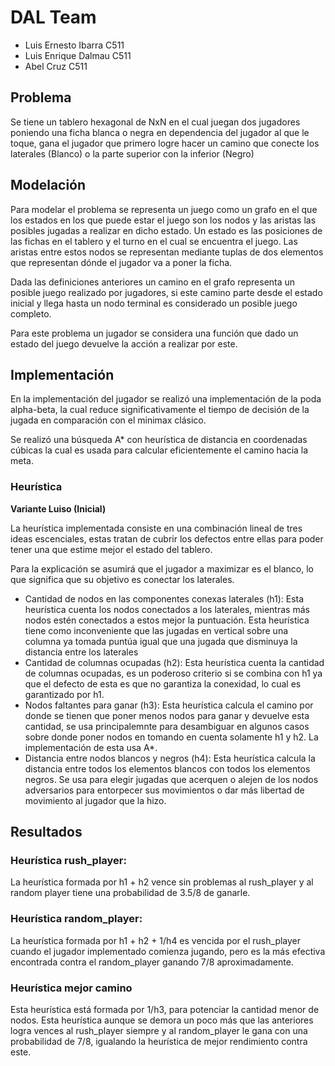 # DAL Team
- Luis Ernesto Ibarra C511
- Luis Enrique Dalmau C511
- Abel Cruz C511

## Problema

Se tiene un tablero hexagonal de NxN en el cual juegan dos jugadores poniendo una ficha blanca o negra en dependencia del jugador al que le toque, gana el jugador que primero logre hacer un camino que conecte los laterales (Blanco) o la parte superior con la inferior (Negro)


## Modelación

Para modelar el problema se representa un juego como un grafo en el que los estados en los que puede estar el juego son los nodos y las aristas las posibles jugadas a realizar en dicho estado. Un estado es las posiciones de las fichas en el tablero y el turno en el cual se encuentra el juego. Las aristas entre estos nodos se representan mediante tuplas de dos elementos que representan dónde el jugador va a poner la ficha. 

Dada las definiciones anteriores un camino en el grafo representa un posible juego realizado por jugadores, si este camino parte desde el estado inicial y llega hasta un nodo terminal es considerado un posible juego completo.

Para este problema un jugador se considera una función que dado un estado del juego devuelve la acción a realizar por este.

## Implementación

En la implementación del jugador se realizó una implementación de la poda alpha-beta, la cual reduce significativamente el tiempo de decisión de la jugada en comparación con el minimax clásico.

Se realizó una búsqueda A* con heurística de distancia en coordenadas cúbicas la cual es usada para calcular eficientemente el camino hacia la meta.

### Heurística

**Variante Luiso (Inicial)**

La heurística implementada consiste en una combinación lineal de tres ideas escenciales, estas tratan de cubrir los defectos entre ellas para poder tener una que estime mejor el estado del tablero.

Para la explicación se asumirá que el jugador a maximizar es el blanco, lo que significa que su objetivo es conectar los laterales.

- Cantidad de nodos en las componentes conexas laterales (h1): Esta heurística cuenta los nodos conectados a los laterales, mientras más nodos estén conectados a estos mejor la puntuación. Esta heurística tiene como inconveniente que las jugadas en vertical sobre una columna ya tomada puntúa igual que una jugada que disminuya la distancia entre los laterales
- Cantidad de columnas ocupadas (h2): Esta heurística cuenta la cantidad de columnas ocupadas, es un poderoso criterio si se combina con h1 ya que el defecto de esta es que no garantiza la conexidad, lo cual es garantizado por h1.
- Nodos faltantes para ganar (h3): Esta heurística calcula el camino por donde se tienen que poner menos nodos para ganar y devuelve esta cantidad, se usa principalemnte para desambiguar en algunos casos sobre donde poner nodos en tomando en cuenta solamente h1 y h2. La implementación de esta usa A*.
- Distancia entre nodos blancos y negros (h4): Esta heurística calcula la distancia entre todos los elementos blancos con todos los elementos negros. Se usa para elegir jugadas que acerquen o alejen de los nodos adversarios para entorpecer sus movimientos o dar más libertad de movimiento al jugador que la hizo.

## Resultados

### Heurística rush_player:

La heurística formada por h1 + h2 vence sin problemas al rush_player y al random player tiene una probabilidad de 3.5/8 de ganarle.

### Heurística random_player:

La heurística formada por h1 + h2 + 1/h4 es vencida por el rush_player cuando el jugador implementado comienza jugando, pero es la más efectiva encontrada contra el random_player ganando 7/8 aproximadamente. 

### Heurística mejor camino

Esta heurística está formada por 1/h3, para potenciar la cantidad menor de nodos. Esta heurística aunque se demora un poco más que las anteriores logra vences al rush_player siempre y al random_player le gana con una probabilidad de 7/8, igualando la heurística de mejor rendimiento contra este.